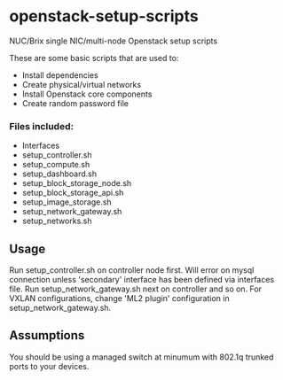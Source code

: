 openstack-setup-scripts
=======================

NUC/Brix single NIC/multi-node Openstack setup scripts

These are some basic scripts that are used to:

 * Install dependencies
 * Create physical/virtual networks
 * Install Openstack core components
 * Create random password file
 
### Files included:

 * Interfaces
 * setup_controller.sh
 * setup_compute.sh
 * setup_dashboard.sh
 * setup_block_storage_node.sh
 * setup_block_storage_api.sh
 * setup_image_storage.sh
 * setup_network_gateway.sh
 * setup_networks.sh

## Usage

Run setup_controller.sh on controller node first. Will error on mysql connection unless 'secondary' interface has been defined via interfaces file. Run setup_network_gateway.sh next on controller and so on. For VXLAN configurations, change 'ML2 plugin' configuration in setup_network_gateway.sh.

## Assumptions

You should be using a managed switch at minumum with 802.1q trunked ports to your devices.


